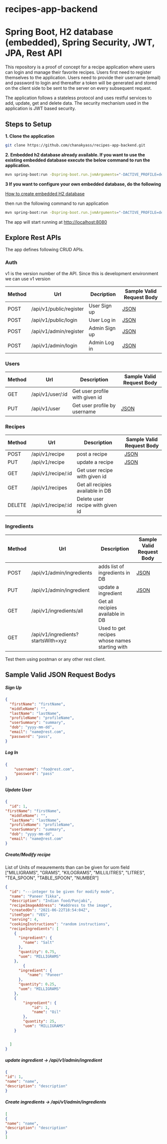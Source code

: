 # recipes-app-backend

# Spring Boot, H2 database (embedded), Spring Security, JWT, JPA, Rest API

This repository is a proof of concept for a recipe application where users can login and manage their favorite recipes. Users first need to register themselves to the application.
Users need to provide their username (email) and password to login and thereafter a token will be generated and stored on the client side to be sent to the server on every subsequent request.

The application follows a stateless protocol and uses restful services to add, update, get and delete data. The security mechanism used in the application is JWT based security.


## Steps to Setup

**1. Clone the application**

```bash
git clone https://github.com/chanakyass/recipes-app-backend.git
```

**2. Embedded h2 database already available. If you want to use the existing embedded database execute the below command to run the application.**

```bash
mvn spring-boot:run -Dspring-boot.run.jvmArguments="-DACTIVE_PROFILE=dev -DDEV_USERNAME=dev -DDEV_PASSWORD=dev -DDEV_DBNAME=demodb"
```

**3 If you want to configure your own embedded database, do the following**

[How to create embedded H2 database](https://www.h2database.com/html/features.html#database_url)

then run the following command to run application

```bash
mvn spring-boot:run -Dspring-boot.run.jvmArguments="-DACTIVE_PROFILE=dev -DDEV_USERNAME=#username you have used -DDEV_PASSWORD=#password you have used -DDEV_DBNAME=#db you have created"
```

The app will start running at <http://localhost:8080>

## Explore Rest APIs

The app defines following CRUD APIs.

### Auth

v1 is the version number of the API. Since this is development environment we can use v1 version

| Method | Url | Decription | Sample Valid Request Body | 
| ------ | --- | ---------- | --------------------------- |
| POST   | /api/v1/public/register | User Sign up | [JSON](#user) |
| POST   | /api/v1/public/login | User Log in | [JSON](#login) |
| POST   | /api/v1/admin/register | Admin Sign up | [JSON](#user) |
| POST   | /api/v1/admin/login | Admin Log in | [JSON](#login) |

### Users

| Method | Url | Description | Sample Valid Request Body |
| ------ | --- | ----------- | ------------------------- |
| GET    | /api/v1/user/:id | Get user profile with given id | |
| PUT    | /api/v1/user | Get user profile by username | [JSON](#userUpdate) |


### Recipes

| Method | Url | Description | Sample Valid Request Body |
| ------ | --- | ----------- | ------------------------- |
| POST    | /api/v1/recipe | post a recipe | [JSON](#recipe) |
| PUT    | /api/v1/recipe | update a recipe | [JSON](#recipe) |
| GET    | /api/v1/recipe/:id | Get user recipe with given id | |
| GET    | /api/v1/recipes | Get all recipies available in DB | |
| DELETE    | /api/v1/recipe/:id | Delete user recipe with given id | |


### Ingredients

| Method | Url | Description | Sample Valid Request Body |
| ------ | --- | ----------- | ------------------------- |
| POST    | /api/v1/admin/ingredients | adds list of ingredients in DB | [JSON](#listOfIngredients) |
| PUT    | /api/v1/admin/ingredient | update a ingredient | [JSON](#ingredient) |
| GET    | /api/v1/ingredients/all | Get all recipies available in DB | |
| GET    | /api/v1/ingredients?startsWith=xyz | Used to get recipes whose names starting with | |


Test them using postman or any other rest client.

## Sample Valid JSON Request Bodys

##### <a id="user">Sign Up</a>
```json
{
  "firstName": "firstName",
  "middleName": "",
  "lastName": "lastName",
  "profileName": "profileName",
  "userSummary": "summary",
  "dob": "yyyy-mm-dd",
  "email": "name@rest.com",
  "password": "pass",
}
```

##### <a id="login">Log In </a>
```json
{
	"username": "foo@rest.com",
	"password": "pass"
}
```

##### <a id="userUpdate">Update User </a>
```json
{
  "id": 1, 
"firstName": "firstName",
  "middleName": "",
  "lastName": "lastName",
  "profileName": "profileName",
  "userSummary": "summary",
  "dob": "yyyy-mm-dd",
  "email": "name@rest.com"
}
```

##### <a id="recipe">Create/Modify recipe </a>
List of Units of meaurements than can be given for uom field ["MILLIGRAMS", "GRAMS", "KILOGRAMS", "MILLILITRES", "LITRES", "TEA_SPOON", "TABLE_SPOON", "NUMBER"]
```json
{
  "id": "---integer to be given for modify mode",
  "name": "Paneer Tikka",
  "description": "Indian food/Punjabi",
  "recipeImageAddress": "#address to the image",
  "createdOn": "2021-06-22T18:54:04Z",
  "itemType": "VEG",
  "serving": 4,
  "cookingInstructions": "random instructions",
  "recipeIngredients": [
    {
      "ingredient": {
        "name": "Salt"
      },
      "quantity": 0.75,
      "uom": "MILLIGRAMS"
    },
        { 
      "ingredient": {
          "name": "Paneer"
      },
      "quantity": 0.25,
      "uom": "MILLIGRAMS"
    },
    {
        "ingredient": {
            "id": 1, 
            "name": "Oil"
        },
        "quantity": 25,
        "uom": "MILLIGRAMS"
    }

        
  ]
}
```
##### <a id="ingredient">update ingredient -> /api/v1/admin/ingredient</a>
```json
{
"id": 1,
"name": "name",
"description": "description"
}
```

##### <a id="listOfIngredients">Create ingredients -> /api/v1/admin/ingredients</a>
```json
[
{
"name": "name",
"description": "description"
}
]

```
